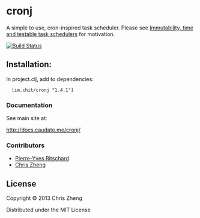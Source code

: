# cronj

A simple to use, cron-inspired task scheduler. Please see [Immutability, time and testable task schedulers](http://z.caudate.me/immutability-time-and-task-schedulers/) for motivation.

[![Build Status](https://travis-ci.org/zcaudate/cronj.png?branch=master)](https://travis-ci.org/zcaudate/cronj)

## Installation:

In project.clj, add to dependencies:

      [im.chit/cronj "1.4.1"]

### Documentation

See main site at:

http://docs.caudate.me/cronj/

### Contributors

 - [Pierre-Yves Ritschard](https://github.com/pyr)
 - [Chris Zheng](https://github.com/zcaudate)

## License
Copyright © 2013 Chris Zheng

Distributed under the MIT License
